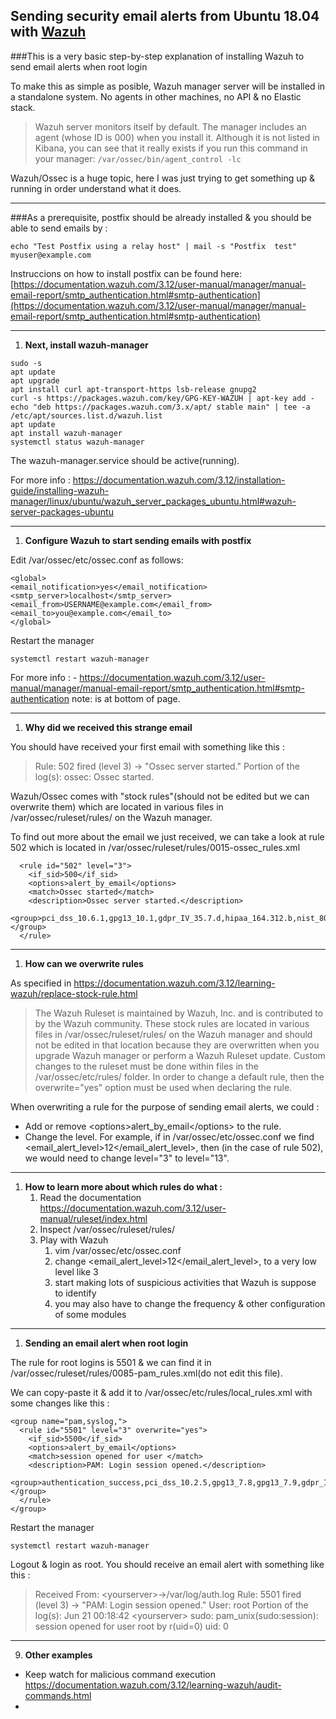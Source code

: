 

## Sending security email alerts from Ubuntu 18.04 with [Wazuh](https://wazuh.com/)  

###This is a very basic step-by-step explanation of installing Wazuh to send email alerts when root login

To make this as simple as posible, Wazuh manager server will be installed in a standalone system. No agents in other machines, no API & no Elastic stack.
> Wazuh server monitors itself by default. The manager includes an agent (whose ID is 000) when you install it. Although it is not listed in Kibana, you can see that it really exists if you run this command in your manager: `/var/ossec/bin/agent_control -lc`

Wazuh/Ossec is a huge topic, here I was just trying to get something up & running in order understand what it does.

---
###As a prerequisite, postfix should be already installed & you should be able to send emails by :

```
echo "Test Postfix using a relay host" | mail -s "Postfix  test" myuser@example.com
```

Instruccions on how to install postfix can be found here: [https://documentation.wazuh.com/3.12/user-manual/manager/manual-email-report/smtp_authentication.html#smtp-authentication](https://documentation.wazuh.com/3.12/user-manual/manager/manual-email-report/smtp_authentication.html#smtp-authentication)

---
1. **Next, install wazuh-manager**

```
sudo -s
apt update
apt upgrade
apt install curl apt-transport-https lsb-release gnupg2
curl -s https://packages.wazuh.com/key/GPG-KEY-WAZUH | apt-key add -
echo "deb https://packages.wazuh.com/3.x/apt/ stable main" | tee -a /etc/apt/sources.list.d/wazuh.list
apt update
apt install wazuh-manager
systemctl status wazuh-manager
```
The wazuh-manager.service should be active(running).

For more info : https://documentation.wazuh.com/3.12/installation-guide/installing-wazuh-manager/linux/ubuntu/wazuh_server_packages_ubuntu.html#wazuh-server-packages-ubuntu

---
1. **Configure Wazuh to start sending emails with postfix**

Edit /var/ossec/etc/ossec.conf as follows:
```
<global>
<email_notification>yes</email_notification>
<smtp_server>localhost</smtp_server>
<email_from>USERNAME@example.com</email_from>
<email_to>you@example.com</email_to>
</global>
```
Restart the manager
```
systemctl restart wazuh-manager
```
For more info : - https://documentation.wazuh.com/3.12/user-manual/manager/manual-email-report/smtp_authentication.html#smtp-authentication note: is at bottom of page.

---
1. **Why did we received this strange email**

You should have received your first email with something like this :
> Rule: 502 fired (level 3) -> "Ossec server started." Portion of the log(s): ossec: Ossec started.

Wazuh/Ossec comes with "stock rules"(should not be edited but we can overwrite them) which are located in various files in /var/ossec/ruleset/rules/ on the Wazuh manager.

To find out more about the email we just received, we can take a look at rule 502 which is located in /var/ossec/ruleset/rules/0015-ossec_rules.xml

```
  <rule id="502" level="3">
    <if_sid>500</if_sid>
    <options>alert_by_email</options>
    <match>Ossec started</match>
    <description>Ossec server started.</description>
    <group>pci_dss_10.6.1,gpg13_10.1,gdpr_IV_35.7.d,hipaa_164.312.b,nist_800_53_AU.6,</group>
  </rule>
```

---
1. **How can we overwrite rules**

As specified in https://documentation.wazuh.com/3.12/learning-wazuh/replace-stock-rule.html 
> The Wazuh Ruleset is maintained by Wazuh, Inc. and is contributed to by the Wazuh community. These stock rules are located in various files in /var/ossec/ruleset/rules/ on the Wazuh manager and should not be edited in that location because they are overwritten when you upgrade Wazuh manager or perform a Wazuh Ruleset update.
> Custom changes to the ruleset must be done within files in the /var/ossec/etc/rules/ folder. In order to change a default rule, then the overwrite="yes" option must be used when declaring the rule.

When overwriting a rule for the purpose of sending email alerts, we could :
* Add or remove \<options>alert_by_email\</options> to the rule.
* Change the level. For example, if in /var/ossec/etc/ossec.conf we find \<email_alert_level>12</email_alert_level>, then (in the case of rule 502), we would need to change level="3" to level="13". 

---
1. **How to learn more about which rules do what :**
   1. Read the documentation https://documentation.wazuh.com/3.12/user-manual/ruleset/index.html
   1. Inspect /var/ossec/ruleset/rules/
   1. Play with Wazuh
      1. vim /var/ossec/etc/ossec.conf
      1. change \<email_alert_level>12\</email_alert_level>, to a very low level like 3
      1. start making lots of suspicious activities that Wazuh is suppose to identify
      1. you may also have to change the frequency & other configuration of some modules


---
1. **Sending an email alert when root login**

The rule for root logins is 5501 & we can find it in /var/ossec/ruleset/rules/0085-pam_rules.xml(do not edit this file).

We can copy-paste it & add it to /var/ossec/etc/rules/local_rules.xml with some changes like this :
```
<group name="pam,syslog,">
  <rule id="5501" level="3" overwrite="yes">
    <if_sid>5500</if_sid>
    <options>alert_by_email</options>
    <match>session opened for user </match>
    <description>PAM: Login session opened.</description>
  <group>authentication_success,pci_dss_10.2.5,gpg13_7.8,gpg13_7.9,gdpr_IV_32.2,hipaa_164.312.b,nist_800_53_AU.14,nist_800_53_AC.7,</group>
  </rule>
</group>
```
Restart the manager
```
systemctl restart wazuh-manager
```
Logout & login as root. You should receive an email alert with something like this :
> Received From: \<yourserver>->/var/log/auth.log 
Rule: 5501 fired (level 3) -> "PAM: Login session opened."
User: root
Portion of the log(s):
Jun 21 00:18:42 \<yourserver> sudo: pam_unix(sudo:session): session opened for user root by r(uid=0)
uid: 0

---
9. **Other examples**
* Keep watch for malicious command execution https://documentation.wazuh.com/3.12/learning-wazuh/audit-commands.html
*


